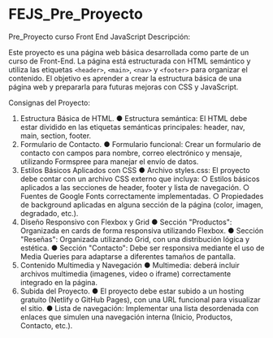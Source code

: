 # FEJS_Pre_Proyecto
Pre_Proyecto curso Front End JavaScript
Descripción:

Este proyecto es una página web básica desarrollada como parte de un curso de Front-End.
La página está estructurada con HTML semántico y utiliza las etiquetas `<header>`,
`<main>`, `<nav>` y `<footer>` para organizar el contenido. El objetivo es aprender a crear la estructura básica de una página web y prepararla para futuras mejoras con CSS y
JavaScript.

Consignas del Proyecto:

1. Estructura Básica de HTML.
    ● Estructura semántica: El HTML debe estar dividido en las etiquetas semánticas principales: header, nav, main, section, footer. 
2. Formulario de Contacto.
    ● Formulario funcional: Crear un formulario de contacto con campos para nombre,
    correo electrónico y mensaje, utilizando Formspree para manejar el envío de datos. 
3. Estilos Básicos Aplicados con CSS
    ● Archivo styles.css: El proyecto debe contar con un archivo CSS externo que incluya:
        ○ Estilos básicos aplicados a las secciones de header, footer y lista de navegación.
        ○ Fuentes de Google Fonts correctamente implementadas.
        ○ Propiedades de background aplicadas en alguna sección de la página (color, imagen,
        degradado, etc.). 
4. Diseño Responsivo con Flexbox y Grid 
    ● Sección "Productos": Organizada en cards de forma responsiva utilizando Flexbox. 
    ● Sección "Reseñas": Organizada utilizando Grid, con una distribución lógica y estética. 
    ● Sección "Contacto": Debe ser responsiva mediante el uso de Media Queries para adaptarse a diferentes tamaños de
    pantalla. 
5. Contenido Multimedia y Navegación
    ● Multimedia: deberá incluir archivos multimedia (imagenes, video o iframe) correctamente integrado en la página. 
6. Subida del Proyecto.
    ● El proyecto debe estar subido a un hosting gratuito (Netlify o GitHub Pages), con una URL funcional para visualizar el sitio. 
    ● Lista de navegación: Implementar una lista desordenada con enlaces que simulen una
    navegación interna (Inicio, Productos, Contacto, etc.).

